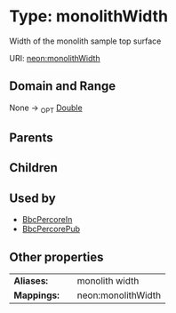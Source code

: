 
# Type: monolithWidth


Width of the monolith sample top surface

URI: [neon:monolithWidth](https://data.neonscience.org/monolithWidth)


## Domain and Range

None ->  <sub>OPT</sub> [Double](types/Double.md)

## Parents


## Children


## Used by

 * [BbcPercoreIn](BbcPercoreIn.md)
 * [BbcPercorePub](BbcPercorePub.md)

## Other properties

|  |  |  |
| --- | --- | --- |
| **Aliases:** | | monolith width |
| **Mappings:** | | neon:monolithWidth |


